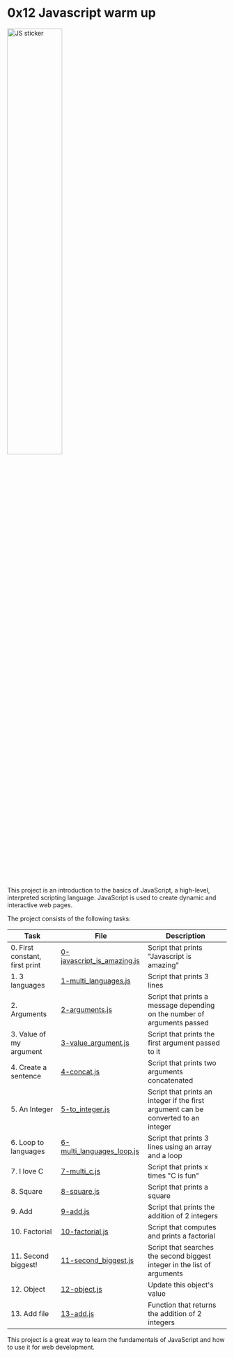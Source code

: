 # 0x12 Javascript warm up

<p align="left">
    <img alt="JS sticker" width="50%" src="https://miro.medium.com/v2/resize:fit:960/1*-tOldEbfjijxn9VqZeULqg.gif">
</p>

This project is an introduction to the basics of JavaScript, a high-level, interpreted scripting language. JavaScript is used to create dynamic and interactive web pages.

The project consists of the following tasks:

| **Task** | **File** | **Description** |
|----------|----------|-----------------|
| 0. First constant, first print | [0-javascript_is_amazing.js](./0-javascript_is_amazing.js) | Script that prints "Javascript is amazing" |
| 1. 3 languages | [1-multi_languages.js](./1-multi_languages.js) | Script that prints 3 lines |
| 2. Arguments | [2-arguments.js](./2-arguments.js) | Script that prints a message depending on the number of arguments passed |
| 3. Value of my argument | [3-value_argument.js](./3-value_argument.js) | Script that prints the first argument passed to it |
| 4. Create a sentence | [4-concat.js](./4-concat.js) | Script that prints two arguments concatenated |
| 5. An Integer | [5-to_integer.js](./5-to_integer.js) | Script that prints an integer if the first argument can be converted to an integer |
| 6. Loop to languages | [6-multi_languages_loop.js](./6-multi_languages_loop.js) | Script that prints 3 lines using an array and a loop |
| 7. I love C | [7-multi_c.js](./7-multi_c.js) | Script that prints x times "C is fun" |
| 8. Square | [8-square.js](./8-square.js) | Script that prints a square |
| 9. Add | [9-add.js](./9-add.js) | Script that prints the addition of 2 integers |
| 10. Factorial | [10-factorial.js](./10-factorial.js) | Script that computes and prints a factorial |
| 11. Second biggest! | [11-second_biggest.js](./11-second_biggest.js) | Script that searches the second biggest integer in the list of arguments |
| 12. Object | [12-object.js](./12-object.js) | Update this object's value |
| 13. Add file | [13-add.js](./13-add.js) | Function that returns the addition of 2 integers |

This project is a great way to learn the fundamentals of JavaScript and how to use it for web development.
